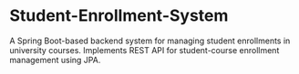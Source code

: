 # Student-Enrollment-System
A Spring Boot-based backend system for managing student enrollments in university courses. Implements REST API for student-course enrollment management using JPA.
